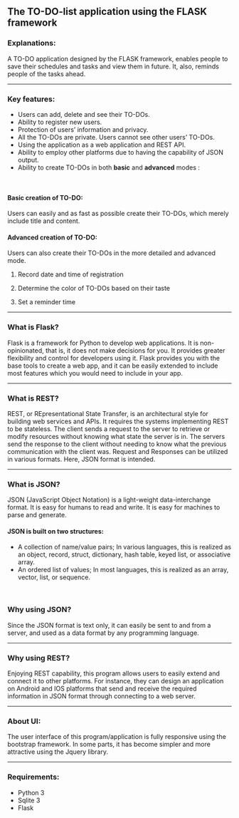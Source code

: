 ## The TO-DO-list application using the FLASK framework

### Explanations:

A TO-DO application designed by the FLASK framework, enables people to save their schedules and tasks and view them in future. It, also, reminds people of the tasks ahead.

- - - -

### Key features:

- Users can add, delete and see their TO-DOs.
- Ability to register new users.
- Protection of users’ information and privacy.
- All the TO-DOs are private. Users cannot see other users’ TO-DOs.
- Using the application as a web application and REST API.
- Ability to employ other platforms due to having the capability of JSON output.
- Ability to create TO-DOs in both **basic** and **advanced** modes :

<br>

#### Basic creation of TO-DO:
Users can easily and as fast as possible create their TO-DOs, which merely include title and content.


#### Advanced creation of TO-DO:
Users can also create their TO-DOs in the more detailed and advanced mode.

1. Record date and time of registration

2. Determine the color of TO-DOs based on their taste

3. Set a reminder time

- - - -

### What is Flask?
Flask is a framework for Python to develop web applications. It is non-opinionated, that is, it does not make decisions for you. It provides greater flexibility and control for developers using it. Flask provides you with the base tools to create a web app, and it can be easily extended to include most features which you would need to include in your app.

- - - -

### What is REST?
REST, or REpresentational State Transfer, is an architectural style for building web services and APIs. It requires the systems implementing REST to be stateless. The client sends a request to the server to retrieve or modify resources without knowing what state the server is in. The servers send the response to the client without needing to know what the previous communication with the client was.
Request and Responses can be utilized in various formats. Here, JSON format is intended.

- - - -
### What is JSON?
JSON (JavaScript Object Notation) is a light-weight data-interchange format. It is easy for humans to read and write. It is easy for machines to parse and generate.

#### JSON is built on two structures:
- A collection of name/value pairs; In various languages, this is realized as an object, record, struct, dictionary, hash table, keyed list, or associative array.
- An ordered list of values; In most languages, this is realized as an array, vector, list, or sequence.

<br>

### Why using JSON?
Since the JSON format is text only, it can easily be sent to and from a server, and used as a data format by any programming language.
- - - -
### Why using REST?
Enjoying REST capability, this program allows users to easily extend and connect it to other platforms. For instance, they can design an application on Android and IOS platforms that send and receive the required information in JSON format through connecting to a web server.
- - - -
### About UI:
The user interface of this program/application is fully responsive using the bootstrap framework. In some parts, it has become simpler and more attractive using the Jquery library.
- - - -
### Requirements:
+ Python 3
+ Sqlite 3
+ Flask
